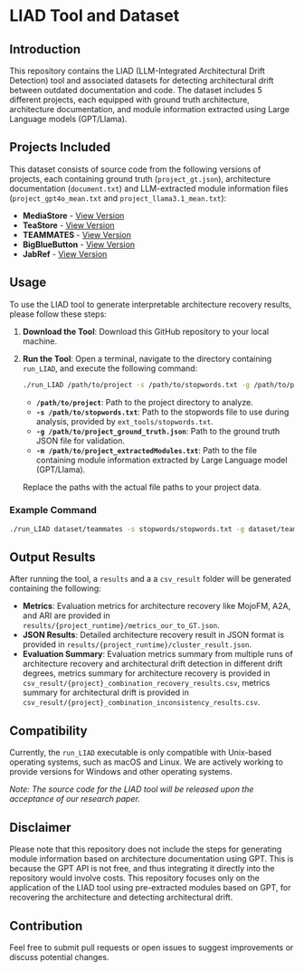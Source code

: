 # LIAD Tool and Dataset

## Introduction

This repository contains the LIAD (LLM-Integrated Architectural Drift Detection) tool and associated datasets for detecting architectural drift between outdated documentation and code. The dataset includes 5 different projects, each equipped with ground truth architecture, architecture documentation, and module information extracted using Large Language models (GPT/Llama).

## Projects Included

This dataset consists of source code from the following versions of projects, each containing ground truth (`project_gt.json`), architecture documentation (`document.txt`) and LLM-extracted module information files (`project_gpt4o_mean.txt` and `project_llama3.1_mean.txt`):

- **MediaStore** - [View Version](https://github.com/ArDoCo/MediaStore3/commit/94c398fa02b3d6b8d71517522a7206d37ed3a9af)
- **TeaStore** - [View Version](https://github.com/ArDoCo/TeaStore/commit/bdc49020a55cfa97eaabbb25744fefbc2697defa)
- **TEAMMATES** - [View Version](https://github.com/ArDoCo/teammates/commit/b24519a2af9e17b2bc9c025e87e4cf60009c425d)
- **BigBlueButton** - [View Version](https://github.com/ArDoCo/bigbluebutton/commit/8fa2507d6c3865a9850004fd6fefd09738e68406)
- **JabRef** - [View Version](https://github.com/ArDoCo/jabref/commit/6269698cae437610ec79c38e6dd611eef7e88afe)

## Usage

To use the LIAD tool to generate interpretable architecture recovery results, please follow these steps:

1. **Download the Tool**: Download this GitHub repository to your local machine.

2. **Run the Tool**: Open a terminal, navigate to the directory containing `run_LIAD`, and execute the following command:

   ```bash
   ./run_LIAD /path/to/project -s /path/to/stopwords.txt -g /path/to/project_ground_truth.json -m /path/to/project_extractedModules.txt
   ```

   - **`/path/to/project`**: Path to the project directory to analyze.
   - **`-s /path/to/stopwords.txt`**: Path to the stopwords file to use during analysis, provided by `ext_tools/stopwords.txt`.
   - **`-g /path/to/project_ground_truth.json`**: Path to the ground truth JSON file for validation.
   - **`-m /path/to/project_extractedModules.txt`**: Path to the file containing module information extracted by Large Language model (GPT/Llama).

   Replace the paths with the actual file paths to your project data.

### Example Command

```bash
./run_LIAD dataset/teammates -s stopwords/stopwords.txt -g dataset/teammates/teammates_gt.json -m dataset/teammates/teammates_gpt4o_mean.txt
```

## Output Results

After running the tool, a `results` and a a `csv_result` folder will be generated containing the following:

- **Metrics**: Evaluation metrics for architecture recovery like MojoFM, A2A, and ARI are provided in `results/{project_runtime}/metrics_our_to_GT.json`.
- **JSON Results**: Detailed architecture recovery result in JSON format is provided in `results/{project_runtime}/cluster_result.json`.
- **Evaluation Summary**: Evaluation metrics summary from multiple runs of architecture recovery and architectural drift detection in different drift degrees, metrics summary for architecture recovery is provided in `csv_result/{project}_combination_recovery_results.csv`, metrics summary for architectural drift is provided in `csv_result/{project}_combination_inconsistency_results.csv`.

## Compatibility

Currently, the `run_LIAD` executable is only compatible with Unix-based operating systems, such as macOS and Linux. We are actively working to provide versions for Windows and other operating systems.

*Note: The source code for the LIAD tool will be released upon the acceptance of our research paper.*

## Disclaimer

Please note that this repository does not include the steps for generating module information based on architecture documentation using GPT. This is because the GPT API is not free, and thus integrating it directly into the repository would involve costs. This repository focuses only on the application of the LIAD tool using pre-extracted modules based on GPT, for recovering the architecture and detecting architectural drift.

## Contribution

Feel free to submit pull requests or open issues to suggest improvements or discuss potential changes.